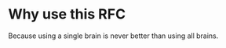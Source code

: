 <!-- TITLE: How To Use This RFC -->
<!-- SUBTITLE: Quick explanation of why we'd choose to socialize our ideas -->

# Why use this RFC

Because using a single brain is never better than using all brains. 